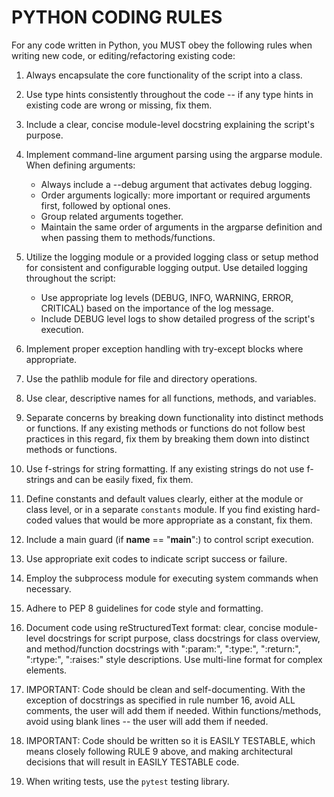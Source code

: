 # PYTHON CODING RULES

For any code written in Python, you MUST obey the following rules when writing new code, or editing/refactoring existing code:

1. Always encapsulate the core functionality of the script into a class.

2. Use type hints consistently throughout the code -- if any type hints in existing code are wrong or missing, fix them.

3. Include a clear, concise module-level docstring explaining the script's purpose.

4. Implement command-line argument parsing using the argparse module. When defining arguments:
   * Always include a --debug argument that activates debug logging.
   * Order arguments logically: more important or required arguments first, followed by optional ones.
   * Group related arguments together.
   * Maintain the same order of arguments in the argparse definition and when passing them to methods/functions.

5. Utilize the logging module or a provided logging class or setup method for consistent and configurable logging output. Use detailed logging throughout the script:
   * Use appropriate log levels (DEBUG, INFO, WARNING, ERROR, CRITICAL) based on the importance of the log message.
   * Include DEBUG level logs to show detailed progress of the script's execution.

6. Implement proper exception handling with try-except blocks where appropriate.

7. Use the pathlib module for file and directory operations.

8. Use clear, descriptive names for all functions, methods, and variables.

9. Separate concerns by breaking down functionality into distinct methods or functions. If any existing methods or functions do not follow best practices in this regard, fix them by breaking them down into distinct methods or functions.

10. Use f-strings for string formatting. If any existing strings do not use f-strings and can be easily fixed, fix them.

11. Define constants and default values clearly, either at the module or class level, or in a separate `constants` module. If you find existing hard-coded values that would be more appropriate as a constant, fix them.

12. Include a main guard (if __name__ == "__main__":) to control script execution.

13. Use appropriate exit codes to indicate script success or failure.

14. Employ the subprocess module for executing system commands when necessary.

15. Adhere to PEP 8 guidelines for code style and formatting.

16. Document code using reStructuredText format: clear, concise module-level docstrings for script purpose, class docstrings for class overview, and method/function docstrings with ":param:", ":type:", ":return:", ":rtype:", ":raises:" style descriptions. Use multi-line format for complex elements.

17. IMPORTANT: Code should be clean and self-documenting. With the exception of docstrings as specified in rule number 16, avoid ALL comments, the user will add them if needed. Within functions/methods, avoid using blank lines -- the user will add them if needed.

18. IMPORTANT: Code should be written so it is EASILY TESTABLE, which means closely following RULE 9 above, and making architectural decisions that will result in EASILY TESTABLE code.

19. When writing tests, use the `pytest` testing library.
